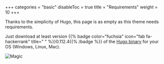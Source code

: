 +++
categories = "basic"
disableToc = true
title = "Requirements"
weight = 10
+++

Thanks to the simplicity of Hugo, this page is as empty as this theme needs requirements.

Just download at least version {{% badge color="fuchsia" icon="fab fa-hackerrank" title=" " %}}0.112.4{{% /badge %}} of the [Hugo binary](https://gohugo.io/getting-started/installing/) for your OS (Windows, Linux, Mac).

![Magic](magic.gif)
